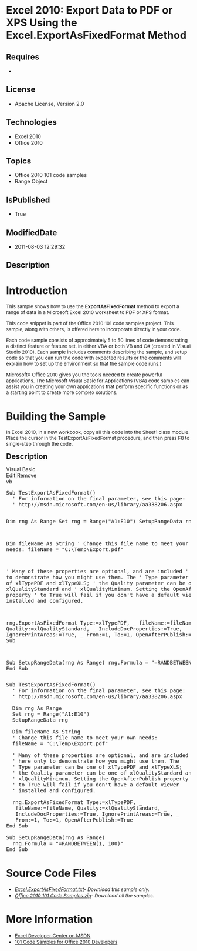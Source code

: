 # Excel 2010: Export Data to PDF or XPS Using the Excel.ExportAsFixedFormat Method
## Requires
* 
## License
* Apache License, Version 2.0
## Technologies
* Excel 2010
* Office 2010
## Topics
* Office 2010 101 code samples
* Range Object
## IsPublished
* True
## ModifiedDate
* 2011-08-03 12:29:32
## Description

<h1>Introduction</h1>
<p><span style="font-size:small">This sample shows how to use the <strong>ExportAsFixedFormat
</strong>method to export a range of data in a Microsoft Excel 2010 worksheet to PDF or XPS format.</span></p>
<p><span style="font-size:small">This code snippet is part of the Office 2010 101 code samples project. This sample, along with others, is offered here to incorporate directly in your code.</span></p>
<p><span style="font-size:small">Each code sample consists of approximately 5 to 50 lines of code demonstrating a distinct feature or feature set, in either VBA or both VB and C# (created in Visual Studio 2010). Each sample includes comments describing the
 sample, and setup code so that you can run the code with expected results or the comments will explain how to set up the environment so that the sample code runs.)</span></p>
<p><span style="font-size:small">Microsoft&reg; Office 2010 gives you the tools needed to create powerful applications. The Microsoft Visual Basic for Applications (VBA) code samples can assist you in creating your own applications that perform specific functions
 or as a starting point to create more complex solutions.</span></p>
<h1><span>Building the Sample</span></h1>
<p><span style="font-size:small">In Excel 2010, in a new workbook, copy all this code into the Sheet1 class module. Place the cursor in the TestExportAsFixedFormat procedure, and then press F8 to single-step through the code.</span></p>
<p><span style="font-size:20px; font-weight:bold">Description</span></p>
<div class="scriptcode">
<div class="pluginEditHolder" pluginCommand="mceScriptCode">
<div class="title"><span>Visual Basic</span></div>
<div class="pluginLinkHolder"><span class="pluginEditHolderLink">Edit</span>|<span class="pluginRemoveHolderLink">Remove</span></div>
<span class="hidden">vb</span>
<pre class="hidden">Sub TestExportAsFixedFormat()
  ' For information on the final parameter, see this page:
  ' http://msdn.microsoft.com/en-us/library/aa338206.aspx
 
  Dim rng As Range
  Set rng = Range(&quot;A1:E10&quot;)
  SetupRangeData rng
 
  Dim fileName As String
  ' Change this file name to meet your own needs:
  fileName = &quot;C:\Temp\Export.pdf&quot;
 
  ' Many of these properties are optional, and are included
  ' here only to demonstrate how you might use them. The
  ' Type parameter can be one of xlTypePDF and xlTypeXLS;
  ' the Quality parameter can be one of xlQualityStandard and
  ' xlQualityMinimum. Setting the OpenAfterPublish property
  ' to True will fail if you don't have a default viewer
  ' installed and configured.
 
  rng.ExportAsFixedFormat Type:=xlTypePDF, _
   fileName:=fileName, Quality:=xlQualityStandard, _
   IncludeDocProperties:=True, IgnorePrintAreas:=True, _
   From:=1, To:=1, OpenAfterPublish:=True
End Sub

Sub SetupRangeData(rng As Range)
  rng.Formula = &quot;=RANDBETWEEN(1, 100)&quot;
End Sub
</pre>
<div class="preview">
<pre class="vb"><span class="visualBasic__keyword">Sub</span>&nbsp;TestExportAsFixedFormat()&nbsp;
&nbsp;&nbsp;<span class="visualBasic__com">'&nbsp;For&nbsp;information&nbsp;on&nbsp;the&nbsp;final&nbsp;parameter,&nbsp;see&nbsp;this&nbsp;page:</span>&nbsp;
&nbsp;&nbsp;<span class="visualBasic__com">'&nbsp;http://msdn.microsoft.com/en-us/library/aa338206.aspx</span>&nbsp;
&nbsp;&nbsp;
&nbsp;&nbsp;<span class="visualBasic__keyword">Dim</span>&nbsp;rng&nbsp;<span class="visualBasic__keyword">As</span>&nbsp;Range&nbsp;
&nbsp;&nbsp;<span class="visualBasic__keyword">Set</span>&nbsp;rng&nbsp;=&nbsp;Range(<span class="visualBasic__string">&quot;A1:E10&quot;</span>)&nbsp;
&nbsp;&nbsp;SetupRangeData&nbsp;rng&nbsp;
&nbsp;&nbsp;
&nbsp;&nbsp;<span class="visualBasic__keyword">Dim</span>&nbsp;fileName&nbsp;<span class="visualBasic__keyword">As</span>&nbsp;<span class="visualBasic__keyword">String</span>&nbsp;
&nbsp;&nbsp;<span class="visualBasic__com">'&nbsp;Change&nbsp;this&nbsp;file&nbsp;name&nbsp;to&nbsp;meet&nbsp;your&nbsp;own&nbsp;needs:</span>&nbsp;
&nbsp;&nbsp;fileName&nbsp;=&nbsp;<span class="visualBasic__string">&quot;C:\Temp\Export.pdf&quot;</span>&nbsp;
&nbsp;&nbsp;
&nbsp;&nbsp;<span class="visualBasic__com">'&nbsp;Many&nbsp;of&nbsp;these&nbsp;properties&nbsp;are&nbsp;optional,&nbsp;and&nbsp;are&nbsp;included</span>&nbsp;
&nbsp;&nbsp;<span class="visualBasic__com">'&nbsp;here&nbsp;only&nbsp;to&nbsp;demonstrate&nbsp;how&nbsp;you&nbsp;might&nbsp;use&nbsp;them.&nbsp;The</span>&nbsp;
&nbsp;&nbsp;<span class="visualBasic__com">'&nbsp;Type&nbsp;parameter&nbsp;can&nbsp;be&nbsp;one&nbsp;of&nbsp;xlTypePDF&nbsp;and&nbsp;xlTypeXLS;</span>&nbsp;
&nbsp;&nbsp;<span class="visualBasic__com">'&nbsp;the&nbsp;Quality&nbsp;parameter&nbsp;can&nbsp;be&nbsp;one&nbsp;of&nbsp;xlQualityStandard&nbsp;and</span>&nbsp;
&nbsp;&nbsp;<span class="visualBasic__com">'&nbsp;xlQualityMinimum.&nbsp;Setting&nbsp;the&nbsp;OpenAfterPublish&nbsp;property</span>&nbsp;
&nbsp;&nbsp;<span class="visualBasic__com">'&nbsp;to&nbsp;True&nbsp;will&nbsp;fail&nbsp;if&nbsp;you&nbsp;don't&nbsp;have&nbsp;a&nbsp;default&nbsp;viewer</span>&nbsp;
&nbsp;&nbsp;<span class="visualBasic__com">'&nbsp;installed&nbsp;and&nbsp;configured.</span>&nbsp;
&nbsp;&nbsp;
&nbsp;&nbsp;rng.ExportAsFixedFormat&nbsp;Type:=xlTypePDF,&nbsp;_&nbsp;
&nbsp;&nbsp;&nbsp;fileName:=fileName,&nbsp;Quality:=xlQualityStandard,&nbsp;_&nbsp;
&nbsp;&nbsp;&nbsp;IncludeDocProperties:=<span class="visualBasic__keyword">True</span>,&nbsp;IgnorePrintAreas:=<span class="visualBasic__keyword">True</span>,&nbsp;_&nbsp;
&nbsp;&nbsp;&nbsp;From:=<span class="visualBasic__number">1</span>,&nbsp;<span class="visualBasic__keyword">To</span>:=<span class="visualBasic__number">1</span>,&nbsp;OpenAfterPublish:=<span class="visualBasic__keyword">True</span>&nbsp;
<span class="visualBasic__keyword">End</span>&nbsp;<span class="visualBasic__keyword">Sub</span>&nbsp;
&nbsp;
<span class="visualBasic__keyword">Sub</span>&nbsp;SetupRangeData(rng&nbsp;<span class="visualBasic__keyword">As</span>&nbsp;Range)&nbsp;
&nbsp;&nbsp;rng.Formula&nbsp;=&nbsp;<span class="visualBasic__string">&quot;=RANDBETWEEN(1,&nbsp;100)&quot;</span>&nbsp;
<span class="visualBasic__keyword">End</span>&nbsp;<span class="visualBasic__keyword">Sub</span>&nbsp;
</pre>
</div>
</div>
</div>
<h1><span>Source Code Files</span></h1>
<ul>
<li><span style="font-size:small"><em><a id="25885" href="/site/view/file/25885/1/Excel.ExportAsFixedFormat.txt">Excel.ExportAsFixedFormat.txt</a>- Download this sample only.</em></span>
</li><li><span style="font-size:small"><em><a id="25886" href="/site/view/file/25886/1/Office%202010%20101%20Code%20Samples.zip">Office 2010 101 Code Samples.zip</a>- Download all the samples.</em><em></em></span>
</li></ul>
<h1>More Information</h1>
<ul>
<li><span style="font-size:small"><a href="http://msdn.microsoft.com/en-us/office/aa905411">Excel Developer Center on MSDN</a></span>
</li><li><span style="font-size:small"><a href="http://msdn.microsoft.com/en-us/office/hh360994">101 Code Samples for Office 2010 Developers</a></span>
</li></ul>
